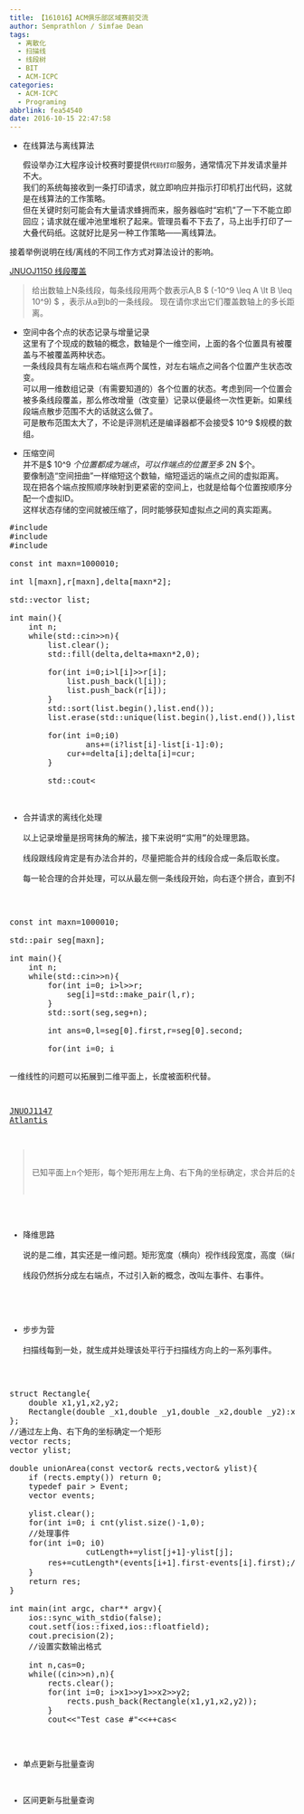 ```yaml
---
title: 【161016】ACM俱乐部区域赛前交流
author: Semprathlon / Simfae Dean
tags:
  - 离散化
  - 扫描线
  - 线段树
  - BIT
  - ACM-ICPC
categories:
  - ACM-ICPC
  - Programing
abbrlink: fea54540
date: 2016-10-15 22:47:58
---
```

*   在线算法与离线算法

    假设举办江大程序设计校赛时要提供`代码打印`服务，通常情况下并发请求量并不大。  
    我们的系统每接收到一条打印请求，就立即响应并指示打印机打出代码，这就是在线算法的工作策略。  
    但在关键时刻可能会有大量请求蜂拥而来，服务器临时“宕机”了一下不能立即回应；请求就在缓冲池里堆积了起来。管理员看不下去了，马上出手打印了一大叠代码纸。这就好比是另一种工作策略——离线算法。  

接着举例说明在线/离线的不同工作方式对算法设计的影响。  

[JNUOJ1150 线段覆盖](http://jnuacm.club:8080/jnuoj/problem_show.php?pid=1150)

> 给出数轴上N条线段，每条线段用两个数表示A,B  $ (-10^9 \leq A \lt B \leq 10^9) $ ，表示从a到b的一条线段。
> 现在请你求出它们覆盖数轴上的多长距离。

*   空间中各个点的状态记录与增量记录  
    这里有了个现成的数轴的概念，数轴是个一维空间，上面的各个位置具有被覆盖与不被覆盖两种状态。  
一条线段具有左端点和右端点两个属性，对左右端点之间各个位置产生状态改变。  
    可以用一维数组记录（有需要知道的）各个位置的状态。考虑到同一个位置会被多条线段覆盖，那么修改增量（改变量）记录以便最终一次性更新。如果线段端点散步范围不大的话就这么做了。  
    可是散布范围太大了，不论是评测机还是编译器都不会接受$ 10^9 $规模的数组。  

*   压缩空间  
    并不是$ 10^9 $个位置都成为端点，可以作端点的位置至多$ 2N $个。  
    要像制造“空间扭曲”一样缩短这个数轴，缩短遥远的端点之间的虚拟距离。  
现在把各个端点按照顺序映射到更紧密的空间上，也就是给每个位置按顺序分配一个虚拟ID。  
这样状态存储的空间就被压缩了，同时能够获知虚拟点之间的真实距离。  

 
<pre class="minimize:true lang:c++ decode:true " >#include <iostream>
#include <vector>
#include <algorithm>

const int maxn=1000010;

int l[maxn],r[maxn],delta[maxn*2];

std::vector<int> list;

int main(){
    int n;
    while(std::cin>>n){
        list.clear();
        std::fill(delta,delta+maxn*2,0);

        for(int i=0;i<n;i++){
            std::cin>>l[i]>>r[i];
            list.push_back(l[i]);
            list.push_back(r[i]);
        }
        std::sort(list.begin(),list.end());
        list.erase(std::unique(list.begin(),list.end()),list.end());

        for(int i=0;i<n;i++){
            int lid=std::lower_bound(list.begin(),list.end(),l[i])-list.begin();
            int rid=std::lower_bound(list.begin(),list.end(),r[i])-list.begin();
            delta[lid]++;
            delta[rid]--;
        }

        int cur=0,ans=0;
        for(int i=0;i<list.size();i++){
            if (cur>0)
                ans+=(i?list[i]-list[i-1]:0);
            cur+=delta[i];delta[i]=cur;
        }

        std::cout<<ans<<std::endl;
    }


    return 0;
}</pre> 

- 合并请求的离线化处理  
以上记录增量是拐弯抹角的解法，接下来说明“实用”的处理思路。  
线段跟线段肯定是有办法合并的，尽量把能合并的线段合成一条后取长度。  
每一轮合理的合并处理，可以从最左侧一条线段开始，向右逐个拼合，直到不能合并为止，取长度。反复进行这样的几轮处理。  

 
<pre class="minimize:true lang:c++ decode:true " >const int maxn=1000010;

std::pair<int,int> seg[maxn];

int main(){
    int n;
    while(std::cin>>n){
        for(int i=0; i<n; i++){
            int l,r;
            std::cin>>l>>r;
            seg[i]=std::make_pair(l,r);
        }
        std::sort(seg,seg+n);

        int ans=0,l=seg[0].first,r=seg[0].second;

        for(int i=0; i<n; i++)
            if (seg[i].first<=r){
                r=std::max(seg[i].second,r);
            }
            else{
                ans+=r-l;
                l=seg[i].first;
                r=seg[i].second;
            }
        ans+=r-l;

        std::cout<<ans<<std::endl;
    }
    return 0;
}</pre> 


一维线性的问题可以拓展到二维平面上，长度被面积代替。

[JNUOJ1147 Atlantis](http://jnuacm.club:8080/jnuoj/problem_show.php?pid=1147)

> 已知平面上n个矩形，每个矩形用左上角、右下角的坐标确定，求合并后的总面积。  

*   降维思路  
    说的是二维，其实还是一维问题。矩形宽度（横向）视作线段宽度，高度（纵向）视作附加参数。  
    线段仍然拆分成左右端点，不过引入新的概念，改叫左事件、右事件。  

- 步步为营  
    扫描线每到一处，就生成并处理该处平行于扫描线方向上的一系列事件。  
 
<pre class="minimize:true lang:c++ decode:true " >struct Rectangle{
    double x1,y1,x2,y2;
    Rectangle(double _x1,double _y1,double _x2,double _y2):x1(_x1),x2(_x2),y1(_y1),y2(_y2) {}
};
//通过左上角、右下角的坐标确定一个矩形
vector<Rectangle> rects;
vector<double> ylist;

double unionArea(const vector<Rectangle>& rects,vector<double>& ylist){
    if (rects.empty()) return 0;
    typedef pair<double,pair<int,int> > Event;
    vector<Event> events;

    ylist.clear();
    for(int i=0; i<rects.size(); ++i){
        ylist.push_back(rects[i].y1);
        ylist.push_back(rects[i].y2);
        events.push_back(Event(rects[i].x1,make_pair(1,i)));//创建左事件（进入矩形）
        events.push_back(Event(rects[i].x2,make_pair(-1,i)));//创建右事件（离开矩形）
    }
    //纵坐标离散化
    sort(ylist.begin(),ylist.end());
    ylist.erase(unique(ylist.begin(),ylist.end()),ylist.end());


    sort(events.begin(),events.end());
    double res=0;
    vector<int> cnt(ylist.size()-1,0);
    //处理事件
    for(int i=0; i<events.size()-1; ++i){
        int delta=events[i].second.first;
        int rectangle=events[i].second.second;
        //update count[] 记录增量
        int y1=lower_bound(ylist.begin(),ylist.end(),rects[rectangle].y1)-ylist.begin();
        int y2=lower_bound(ylist.begin(),ylist.end(),rects[rectangle].y2)-ylist.begin();

        for(int j=y1; j<y2; j++)
            cnt[j]+=delta;

        //count cutlength 统计增量，得到高度值
        double cutLength=0;
        for(int j=0; j<ylist.size()-1; j++)
            if (cnt[j]>0)
                cutLength+=ylist[j+1]-ylist[j];
        res+=cutLength*(events[i+1].first-events[i].first);//乘上宽度值，得到面积
    }
    return res;
}

int main(int argc, char** argv){
    ios::sync_with_stdio(false);
    cout.setf(ios::fixed,ios::floatfield);
    cout.precision(2);
    //设置实数输出格式

    int n,cas=0;
    while((cin>>n),n){
        rects.clear();
        for(int i=0; i<n; i++){
            double x1,y1,x2,y2;
            cin>>x1>>y1>>x2>>y2;
            rects.push_back(Rectangle(x1,y1,x2,y2));
        }
        cout<<"Test case #"<<++cas<<endl;
        cout<<"Total explored area: "<<unionArea(rects,ylist)<<endl<<endl;
    }
    return 0;
}</pre> 

*   单点更新与批量查询

*   区间更新与批量查询